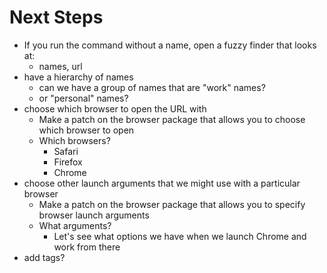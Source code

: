 # Next Steps

- If you run the command without a name, open a fuzzy finder that looks at:
    - names, url
- have a hierarchy of names
    - can we have a group of names that are "work" names?
    - or "personal" names?
- choose which browser to open the URL with
    - Make a patch on the browser package that allows you to choose which browser to open
    - Which browsers?
        - Safari
        - Firefox
        - Chrome
- choose other launch arguments that we might use with a particular browser
    - Make a patch on the browser package that allows you to specify browser launch arguments
    - What arguments?
        - Let's see what options we have when we launch Chrome and work from there
- add tags?